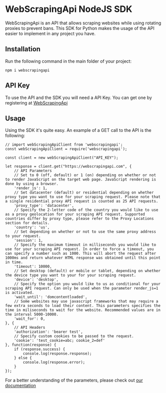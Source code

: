 # WebScrapingApi NodeJS SDK

WebScrapingApi is an API that allows scraping websites while using rotating proxies to prevent bans. This SDK for Python makes the usage of the API easier to implement in any project you have.

## Installation

Run the following command in the main folder of your project:

```
npm i webscrapingapi
```

## API Key

To use the API and the SDK you will need a API Key. You can get one by registering at [WebScrapingApi](https://app.webscrapingapi.com/register)

## Usage

Using the SDK it's quite easy.
An example of a GET call to the API is the following:

```
// import webScrapingApiClient from 'webscrapingapi';
const webScrapingApiClient = require('webscrapingapi');

const client = new webScrapingApiClient("API_KEY");

let response = client.get("https://webscrapingapi.com", {
    // API Parameters
    // Set to 0 (off, default) or 1 (on) depending on whether or not to render JavaScript on the target web page. JavaScript rendering is done by using a browser.
    'render_js': 1,
    // Set datacenter (default) or residential depending on whether proxy type you want to use for your scraping request. Please note that a single residential proxy API request is counted as 25 API requests.
    'proxy_type': 'datacenter',
    // Specify the 2-letter code of the country you would like to use as a proxy geolocation for your scraping API request. Supported countries differ by proxy type, please refer to the Proxy Locations section for details.
    'country': 'us',
    // Set depending on whether or not to use the same proxy address to your request.
    'session': 1,
    // Specify the maximum timeout in milliseconds you would like to use for your scraping API request. In order to force a timeout, you can specify a number such as 1000. This will abort the request after 1000ms and return whatever HTML response was obtained until this point in time.
    'timeout': 10000,
    // Set desktop (default) or mobile or tablet, depending on whether the device type you want to your for your scraping request.
    'device': 'desktop',
    // Specify the option you would like to us as conditional for your scraping API request. Can only be used when the parameter render_js=1 is activated.
    'wait_until': 'domcontentloaded',
    // Some websites may use javascript frameworks that may require a few extra seconds to load their content. This parameters specifies the time in miliseconds to wait for the website. Recommended values are in the interval 5000-10000.
    'wait_for': 0,
}, {
    // API Headers
    'authorization': 'bearer test',
    // Specify custom cookies to be passed to the request.
    'cookie': 'test_cookie=abc; cookie_2=def'
}, function(response) {
    if (response.success) {
        console.log(response.response);
    } else {
        console.log(response.error);
    }
});
```

For a better understanding of the parameters, please check out [our documentation](https://docs.webscrapingapi.com/#request-parameters)